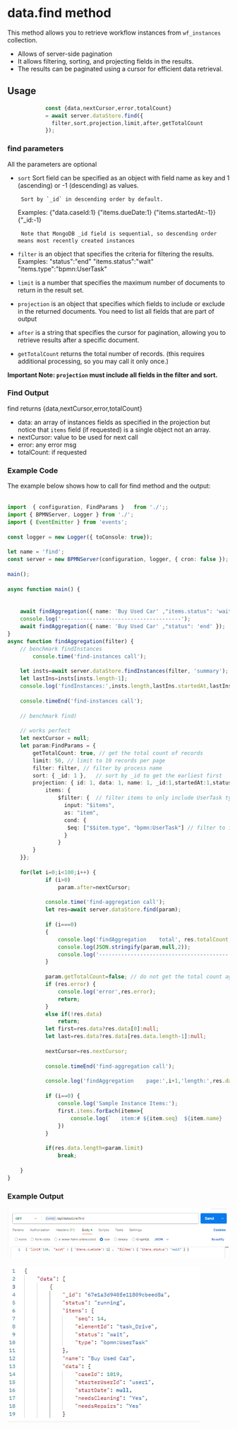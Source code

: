 # data.find method

 This method allows you to retrieve workflow instances from `wf_instances` collection.

 - Allows of server-side pagination 
 - It allows filtering, sorting, and projecting fields in the results.
 - The results can be paginated using a cursor for efficient data retrieval.

## Usage

```ts
            const {data,nextCursor,error,totalCount} 
            = await server.dataStore.find({
              filter,sort,projection,limit,after,getTotalCount
            });
```

### find parameters
 All the parameters are optional 

 - `sort` 
  Sort field can be specified as an object with field name as key and 1 (ascending)  or -1 (descending) as values.

	    Sort by `_id` in descending order by default.
      Examples:
      {"data.caseId:1}
      {"items.dueDate:1}
      {"items.startedAt:-1}}
      {"_id:-1}

		Note that MongoDB _id field is sequential, so descending order means most recently created instances

 - `filter` is an object that specifies the criteria for filtering the results.
      Examples:
        "status":"end"
        "items.status":"wait"
        "items.type":"bpmn:UserTask"

 - `limit` is a number that specifies the maximum number of documents to return in the result set.

 - `projection` is an object that specifies which fields to include or exclude in the returned documents.
      You need to list all fields that are part of output

 - `after` is a string that specifies the cursor for pagination, allowing you to retrieve results after a specific document.	

 - `getTotalCount` returns the total number of records. (this requires additional processing, so you may call it only once.)

 **Important Note: `projection` must include all fields in the filter and sort.**

### Find Output

find returns {data,nextCursor,error,totalCount}

- data: an array of instances fields as specified in the projection
but notice that `items` field (if requested) is a single object not an array.
- nextCursor: value to be used for next call
- error: any error msg 
- totalCount: if requested

### Example Code 

The example below shows how to call for find method and the output:

```ts

import  { configuration, FindParams }   from './';;
import { BPMNServer, Logger } from './';
import { EventEmitter } from 'events';

const logger = new Logger({ toConsole: true});

let name = 'find';
const server = new BPMNServer(configuration, logger, { cron: false });

main();

async function main() {


	await findAggregation({ name: 'Buy Used Car' ,"items.status": 'wait' });	// has any item in wait status
	console.log('--------------------------------------');
	await findAggregation({ name: 'Buy Used Car' ,"status": 'end' });			// instances with end status
}
async function findAggregation(filter) {
    // benchmark findInstances
        console.time('find-instances call');
    
    let insts=await server.dataStore.findInstances(filter, 'summary');
    let lastIns=insts[insts.length-1];
    console.log('findInstances:',insts.length,lastIns.startedAt,lastIns.data.caseId);

    console.timeEnd('find-instances call');

    // benchmark find)

    // works perfect
    let nextCursor = null;
    let param:FindParams = {
        getTotalCount: true, // get the total count of records
        limit: 50, // limit to 10 records per page
        filter: filter, // filter by process name
        sort: { _id: 1 },   // sort by _id to get the earliest first
        projection: { id: 1, data: 1, name: 1, _id:1,startedAt:1,status:1,  // columns to return
            items: {        
                $filter: {  // filter items to only include UserTask types    
                  input: "$items",
                  as: "item",
                  cond: {
                   $eq: ["$$item.type", "bpmn:UserTask"] // filter to include only UserTask items
                  }
                }
        }
    }};

    for(let i=0;i<100;i++) {
            if (i>0)
                param.after=nextCursor;
    
            console.time('find-aggregation call');
            let res=await server.dataStore.find(param);
    
            if (i===0)
			{
                console.log('findAggregation    total', res.totalCount,'total pages', Math.ceil(res.totalCount/param.limit));
				console.log(JSON.stringify(param,null,2));
				console.log('-----------------------------------------');
			}

            param.getTotalCount=false; // do not get the total count again
            if (res.error) {
                console.log('error',res.error);
                return;
            }
            else if(!res.data)
                return;
            let first=res.data?res.data[0]:null;
            let last=res.data?res.data[res.data.length-1]:null;
    
            nextCursor=res.nextCursor;
            
            console.timeEnd('find-aggregation call');
    
            console.log('findAggregation    page:',i+1,'length:',res.data.length,res.nextCursor,first.startedAt,first.data.caseId,last.data.caseId);//.data.length, res.data[0] );

			if (i==0) {
				console.log('Sample Instance Items:');
				first.items.forEach(item=>{
					console.log(`	item:# ${item.seq} 	${item.name}	status:${item.status}`);
				})
			}

            if(res.data.length<param.limit)
                break;

    }
}


```
### Example Output
![alt text](image-1.png)

![alt text](image-2.png)
